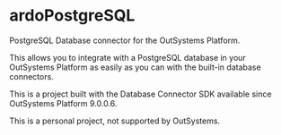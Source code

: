 # ardoPostgreSQL

PostgreSQL Database connector for the OutSystems Platform.

This allows you to integrate with a PostgreSQL database in your OutSystems Platform as easily as you can with the built-in database connectors.

This is a project built with the Database Connector SDK available since OutSystems Platform 9.0.0.6.

This is a personal project, not supported by OutSystems.
